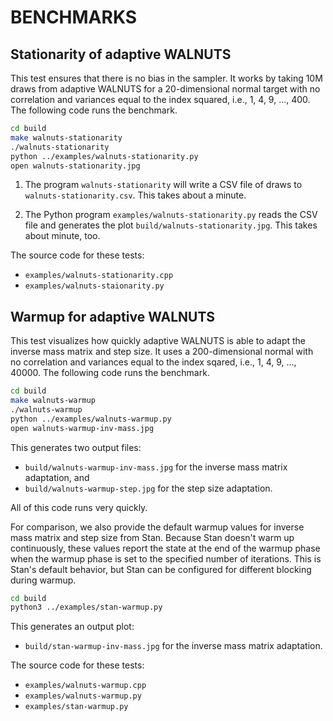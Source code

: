 # BENCHMARKS

## Stationarity of adaptive WALNUTS

This test ensures that there is no bias in the sampler. It works by
taking 10M draws from adaptive WALNUTS for a 20-dimensional normal
target with no correlation and variances equal to the index squared,
i.e., 1, 4, 9, ..., 400. The following code runs the benchmark.

```sh 
cd build 
make walnuts-stationarity 
./walnuts-stationarity 
python ../examples/walnuts-stationarity.py 
open walnuts-stationarity.jpg 
```

1.  The program `walnuts-stationarity` will write a CSV file of draws to
`walnuts-stationarity.csv`. This takes about a minute.

2.  The Python program `examples/walnuts-stationarity.py` reads the CSV
file and generates the plot `build/walnuts-stationarity.jpg`. This
takes about minute, too.

The source code for these tests:

* `examples/walnuts-stationarity.cpp`
* `examples/walnuts-staionarity.py`


## Warmup for adaptive WALNUTS

This test visualizes how quickly adaptive WALNUTS is able to adapt the
inverse mass matrix and step size.  It uses a 200-dimensional normal
with no correlation and variances equal to the index sqared, i.e., 1,
4, 9, ..., 40000.  The following code runs the benchmark.

```sh 
cd build 
make walnuts-warmup
./walnuts-warmup
python ../examples/walnuts-warmup.py 
open walnuts-warmup-inv-mass.jpg 
```

This generates two output files:

* `build/walnuts-warmup-inv-mass.jpg` for the inverse
mass matrix adaptation, and 
* `build/walnuts-warmup-step.jpg` for the step size
adaptation. 

All of this code runs very quickly.

For comparison, we also provide the default warmup values for inverse
mass matrix and step size from Stan.  Because Stan doesn't warm up
continuously, these values report the state at the end of the warmup
phase when the warmup phase is set to the specified number of
iterations. This is Stan's default behavior, but Stan can be
configured for different blocking during warmup.

```sh
cd build
python3 ../examples/stan-warmup.py
```

This generates an output plot:

* `build/stan-warmup-inv-mass.jpg` for the inverse mass matrix
  adaptation. 

The source code for these tests: 

* `examples/walnuts-warmup.cpp`
* `examples/walnuts-warmup.py`
* `examples/stan-warmup.py`


